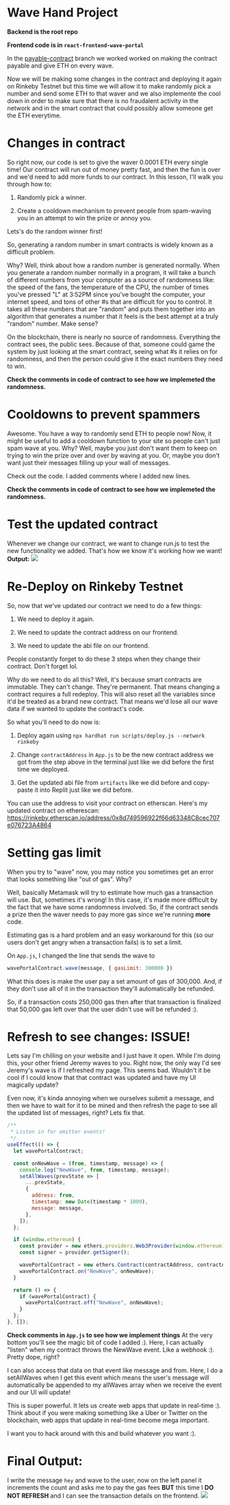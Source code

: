 # Wave Hand Project
**Backend is the root repo**

**Frontend code is in `react-frontend-wave-portal`**

In the [payable-contract](https://github.com/dakshp07/react-wave-portal/tree/payable-contract) branch we worked worked on making the contract payable and give ETH on every wave.

Now we will be making some changes in the contract and deploying it again on Rinkeby Testnet but this time we will allow it to make randomly pick a number and send some ETH to that waver and we also implemente the cool down in order to make sure that there is no fraudalent activity in the network and in the smart contract that could possibly allow someone get the ETH everytime.

# Changes in contract
So right now, our code is set to give the waver 0.0001 ETH every single time! Our contract will run out of money pretty fast, and then the fun is over and we'd need to add more funds to our contract. In this lesson, I'll walk you through how to:

1. Randomly pick a winner.

2. Create a cooldown mechanism to prevent people from spam-waving you in an attempt to win the prize or annoy you. 

Lets's do the random winner first!

So, generating a random number in smart contracts is widely known as a difficult problem.

Why? Well, think about how a random number is generated normally. When you generate a random number normally in a program, it will take a bunch of different numbers from your computer as a source of randomness like: the speed of the fans, the temperature of the CPU, the number of times you've pressed "L" at 3:52PM since you've bought the computer, your internet speed, and tons of other #s that are difficult for you to control. It takes all these numbers that are "random" and puts them together into an algorithm that generates a number that it feels is the best attempt at a truly "random" number. Make sense?

On the blockchain, there is nearly no source of randomness. Everything the contract sees, the public sees. Because of that, someone could game the system by just looking at the smart contract, seeing what #s it relies on for randomness, and then the person could give it the exact numbers they need to win.

**Check the comments in code of contract to see how we implemeted the randomness.**

# Cooldowns to prevent spammers
Awesome. You have a way to randomly send ETH to people now! Now, it might be useful to add a cooldown function to your site so people can't just spam wave at you. Why? Well, maybe you just don't want them to keep on trying to win the prize over and over by waving at you. Or, maybe you don't want just their messages filling up your wall of messages.

Check out the code. I added comments where I added new lines.

**Check the comments in code of contract to see how we implemeted the randomness.**

# Test the updated contract
Whenever we change our contract, we want to change run.js to test the new functionality we added. That's how we know it's working how we want!
**Output:**
<img src="https://i.imgur.com/ItwxUd1.png">


# Re-Deploy on Rinkeby Testnet
So, now that we've updated our contract we need to do a few things:

1. We need to deploy it again.

2. We need to update the contract address on our frontend.

3. We need to update the abi file on our frontend. 

People constantly forget to do these 3 steps when they change their contract. Don't forget lol.

Why do we need to do all this? Well, it's because smart contracts are immutable. They can't change. They're permanent. That means changing a contract requires a full redeploy. This will also reset all the variables since it'd be treated as a brand new contract. That means we'd lose all our wave data if we wanted to update the contract's code.

So what you'll need to do now is:

1. Deploy again using `npx hardhat run scripts/deploy.js --network rinkeby`

2. Change `contractAddress` in `App.js` to be the new contract address we got from the step above in the terminal just like we did before the first time we deployed.

3. Get the updated abi file from `artifacts` like we did before and copy-paste it into Replit just like we did before.

You can use the address to visit your contract on etherscan. Here's my updated contract on etherescan: https://rinkeby.etherscan.io/address/0x8d749596922f66d63348C8cec707e076723A4864

# Setting gas limit
When you try to "wave" now, you may notice you sometimes get an error that looks something like "out of gas". Why?

Well, basically Metamask will try to estimate how much gas a transaction will use. But, sometimes it's wrong! In this case, it's made more difficult by the fact that we have some randomness involved. So, if the contract sends a prize then the waver needs to pay more gas since we're running **more** code.

Estimating gas is a hard problem and an easy workaround for this (so our users don't get angry when a transaction fails) is to set a limit.

On `App.js`, I changed the line that sends the wave to 

```js
wavePortalContract.wave(message, { gasLimit: 300000 })
```

What this does is make the user pay a set amount of gas of 300,000. And, if they don't use all of it in the transaction they'll automatically be refunded.

So, if a transaction costs 250,000 gas then after that transaction is finalized that 50,000 gas left over that the user didn't use will be refunded :).

# Refresh to see changes: ISSUE!
Lets say I'm chilling on your website and I just have it open. While I'm doing this, your other friend Jeremy waves to you. Right now, the only way I'd see Jeremy's wave is if I refreshed my page. This seems bad. Wouldn't it be cool if I could know that that contract was updated and have my UI magically update?

Even now, it's kinda annoying when we ourselves submit a message, and then we have to wait for it to be mined and then refresh the page to see all the updated list of messages, right? Lets fix that.

```js
/**
 * Listen in for emitter events!
 */
useEffect(() => {
  let wavePortalContract;

  const onNewWave = (from, timestamp, message) => {
    console.log("NewWave", from, timestamp, message);
    setAllWaves(prevState => [
      ...prevState,
      {
        address: from,
        timestamp: new Date(timestamp * 1000),
        message: message,
      },
    ]);
  };

  if (window.ethereum) {
    const provider = new ethers.providers.Web3Provider(window.ethereum);
    const signer = provider.getSigner();

    wavePortalContract = new ethers.Contract(contractAddress, contractABI, signer);
    wavePortalContract.on("NewWave", onNewWave);
  }

  return () => {
    if (wavePortalContract) {
      wavePortalContract.off("NewWave", onNewWave);
    }
  };
}, []);
```

**Check comments in `App.js` to see how we implement things**
At the very bottom you'll see the magic bit of code I added :). Here, I can actually "listen" when my contract throws the NewWave event. Like a webhook :). Pretty dope, right?

I can also access that data on that event like message and from. Here, I do a setAllWaves when I get this event which means the user's message will automatically be appended to my allWaves array when we receive the event and our UI will update!

This is super powerful. It lets us create web apps that update in real-time :). Think about if you were making something like a Uber or Twitter on the blockchain, web apps that update in real-time become mega important.

I want you to hack around with this and build whatever you want :).

# Final Output:
I write the message `hey` and wave to the user, now on the left panel it increments the count and asks me to pay the gas fees **BUT** this time I **DO NOT REFRESH** and I can see the transaction details on the frontend.
<img src="https://i.imgur.com/BaFp471.png">